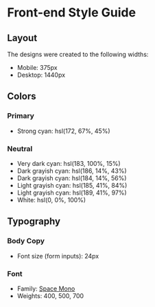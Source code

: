 # Front-end Style Guide

## Layout

The designs were created to the following widths:

- Mobile: 375px
- Desktop: 1440px

## Colors

### Primary

- Strong cyan: hsl(172, 67%, 45%) <!-- for reset button -->

### Neutral

- Very dark cyan: hsl(183, 100%, 15%) <!--  for text color -->
- Dark grayish cyan: hsl(186, 14%, 43%)<!-- for the Bill text color -->
- Dark grayish cyan: hsl(184, 14%, 56%)<!--  -->
- Light grayish cyan: hsl(185, 41%, 84%)<!-- bg-color Body -->
- Light grayish cyan: hsl(189, 41%, 97%)<!-- Tip amount wala -->
- White: hsl(0, 0%, 100%)

## Typography

### Body Copy

- Font size (form inputs): 24px

### Font

- Family: [Space Mono](https://fonts.google.com/specimen/Space+Mono)
- Weights: 400, 500, 700
